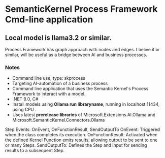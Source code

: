 # SemanticKernel Process Framework Cmd-line application 
## Local model is llama3.2 or similar. 


Process Framework has graph approach with nodes and edges.
I belive it or similar, will be useful as a bridge between AI and business processes.

### Notes
- Command line use, type: skprocess
- Targeting AI-automation of a business process
- Command line application that uses the Semantic Kernel's Process Framework to interact with a model.
- .NET 9.0,  C#  
- Install models using **Ollama run libraryname**, running in localhost 11434, using CPU .
- Uses latest **prerelease libraries** of Microsoft.Extensions.AI.Ollama and Microsoft.SemanticKernel.Connectors.Ollama



Step Events: OnEvent, OnFunctionResult, SendOutputTo
OnEvent: Triggered when the class completes its execution.
OnFunctionResult: Activated when the defined Kernel Function emits results, allowing output to be sent to one or many Steps.
SendOutputTo: Defines the Step and Input for sending results to a subsequent Step.

